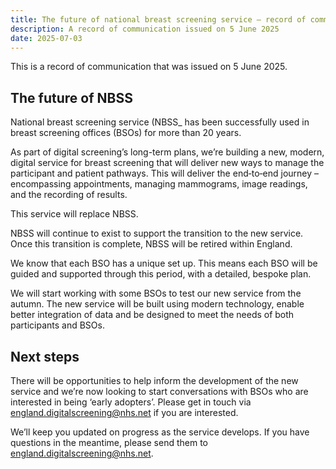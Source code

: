 ```yaml
---
title: The future of national breast screening service – record of communication
description: A record of communication issued on 5 June 2025
date: 2025-07-03
---
```


This is a record of communication that was issued on 5 June 2025.

## The future of NBSS

National breast screening service (NBSS_ has been successfully used in breast screening offices (BSOs) for more than 20 years.

As part of digital screening’s long-term plans, we’re building a new, modern, digital service for breast screening that will deliver new ways to manage the participant and patient pathways. This will deliver the end‑to‑end journey – encompassing appointments, managing mammograms, image readings, and the recording of results.

This service will replace NBSS.

NBSS will continue to exist to support the transition to the new service. Once this transition is complete, NBSS will be retired within England.

We know that each BSO has a unique set up. This means each BSO will be guided and supported through this period, with a detailed, bespoke plan.

We will start working with some BSOs to test our new service from the autumn.
The new service will be built using modern technology, enable better integration of data and be designed to meet the needs of both participants and BSOs.

## Next steps

There will be opportunities to help inform the development of the new service and we’re now looking to start conversations with BSOs who are interested in being ‘early adopters’. Please get in touch via <a href="mailto:england.digitalscreening@nhs.net">england.digitalscreening@nhs.net</a> if you are interested.

We’ll keep you updated on progress as the service develops. If you have questions in the meantime, please send them to <a href="mailto:england.digitalscreening@nhs.net">england.digitalscreening@nhs.net</a>.
